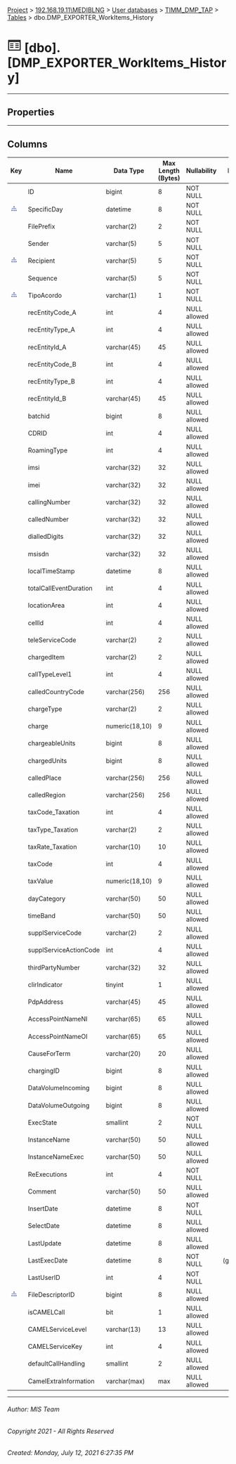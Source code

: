 #### 

[Project](../../../../index.md) > [192.168.19.11\\MEDIBLNG](../../../index.md) > [User databases](../../index.md) > [TIMM_DMP_TAP](../index.md) > [Tables](Tables.md) > dbo.DMP_EXPORTER_WorkItems_History

# ![Tables](../../../../Images/Table32.png) [dbo].[DMP_EXPORTER_WorkItems_History]

---

## <a name="#properties"></a>Properties



---

## <a name="#columns"></a>Columns

| Key | Name | Data Type | Max Length (Bytes) | Nullability | Default |
|---|---|---|---|---|---|
|  | ID | bigint | 8 | NOT NULL |  |
| [![Indexes IX_SpecificDayRecipTipoAcordo](../../../../Images/Index.png)](#indexes) | SpecificDay | datetime | 8 | NOT NULL |  |
|  | FilePrefix | varchar(2) | 2 | NOT NULL |  |
|  | Sender | varchar(5) | 5 | NOT NULL |  |
| [![Indexes IX_SpecificDayRecipTipoAcordo](../../../../Images/Index.png)](#indexes) | Recipient | varchar(5) | 5 | NOT NULL |  |
|  | Sequence | varchar(5) | 5 | NOT NULL |  |
| [![Indexes IX_SpecificDayRecipTipoAcordo](../../../../Images/Index.png)](#indexes) | TipoAcordo | varchar(1) | 1 | NOT NULL |  |
|  | recEntityCode_A | int | 4 | NULL allowed |  |
|  | recEntityType_A | int | 4 | NULL allowed |  |
|  | recEntityId_A | varchar(45) | 45 | NULL allowed |  |
|  | recEntityCode_B | int | 4 | NULL allowed |  |
|  | recEntityType_B | int | 4 | NULL allowed |  |
|  | recEntityId_B | varchar(45) | 45 | NULL allowed |  |
|  | batchid | bigint | 8 | NULL allowed |  |
|  | CDRID | int | 4 | NULL allowed |  |
|  | RoamingType | int | 4 | NULL allowed |  |
|  | imsi | varchar(32) | 32 | NULL allowed |  |
|  | imei | varchar(32) | 32 | NULL allowed |  |
|  | callingNumber | varchar(32) | 32 | NULL allowed |  |
|  | calledNumber | varchar(32) | 32 | NULL allowed |  |
|  | dialledDigits | varchar(32) | 32 | NULL allowed |  |
|  | msisdn | varchar(32) | 32 | NULL allowed |  |
|  | localTimeStamp | datetime | 8 | NULL allowed |  |
|  | totalCallEventDuration | int | 4 | NULL allowed |  |
|  | locationArea | int | 4 | NULL allowed |  |
|  | cellId | int | 4 | NULL allowed |  |
|  | teleServiceCode | varchar(2) | 2 | NULL allowed |  |
|  | chargedItem | varchar(2) | 2 | NULL allowed |  |
|  | callTypeLevel1 | int | 4 | NULL allowed |  |
|  | calledCountryCode | varchar(256) | 256 | NULL allowed |  |
|  | chargeType | varchar(2) | 2 | NULL allowed |  |
|  | charge | numeric(18,10) | 9 | NULL allowed |  |
|  | chargeableUnits | bigint | 8 | NULL allowed |  |
|  | chargedUnits | bigint | 8 | NULL allowed |  |
|  | calledPlace | varchar(256) | 256 | NULL allowed |  |
|  | calledRegion | varchar(256) | 256 | NULL allowed |  |
|  | taxCode_Taxation | int | 4 | NULL allowed |  |
|  | taxType_Taxation | varchar(2) | 2 | NULL allowed |  |
|  | taxRate_Taxation | varchar(10) | 10 | NULL allowed |  |
|  | taxCode | int | 4 | NULL allowed |  |
|  | taxValue | numeric(18,10) | 9 | NULL allowed |  |
|  | dayCategory | varchar(50) | 50 | NULL allowed |  |
|  | timeBand | varchar(50) | 50 | NULL allowed |  |
|  | supplServiceCode | varchar(2) | 2 | NULL allowed |  |
|  | supplServiceActionCode | int | 4 | NULL allowed |  |
|  | thirdPartyNumber | varchar(32) | 32 | NULL allowed |  |
|  | clirIndicator | tinyint | 1 | NULL allowed |  |
|  | PdpAddress | varchar(45) | 45 | NULL allowed |  |
|  | AccessPointNameNI | varchar(65) | 65 | NULL allowed |  |
|  | AccessPointNameOI | varchar(65) | 65 | NULL allowed |  |
|  | CauseForTerm | varchar(20) | 20 | NULL allowed |  |
|  | chargingID | bigint | 8 | NULL allowed |  |
|  | DataVolumeIncoming | bigint | 8 | NULL allowed |  |
|  | DataVolumeOutgoing | bigint | 8 | NULL allowed |  |
|  | ExecState | smallint | 2 | NOT NULL |  |
|  | InstanceName | varchar(50) | 50 | NULL allowed |  |
|  | InstanceNameExec | varchar(50) | 50 | NULL allowed |  |
|  | ReExecutions | int | 4 | NOT NULL |  |
|  | Comment | varchar(50) | 50 | NULL allowed |  |
|  | InsertDate | datetime | 8 | NOT NULL |  |
|  | SelectDate | datetime | 8 | NULL allowed |  |
|  | LastUpdate | datetime | 8 | NULL allowed |  |
|  | LastExecDate | datetime | 8 | NOT NULL | (getdate()) |
|  | LastUserID | int | 4 | NOT NULL |  |
| [![Indexes IX_SpecificDayRecipTipoAcordo](../../../../Images/Index.png)](#indexes) | FileDescriptorID | bigint | 8 | NULL allowed |  |
|  | isCAMELCall | bit | 1 | NULL allowed |  |
|  | CAMELServiceLevel | varchar(13) | 13 | NULL allowed |  |
|  | CAMELServiceKey | int | 4 | NULL allowed |  |
|  | defaultCallHandling | smallint | 2 | NULL allowed |  |
|  | CamelExtraInformation | varchar(max) | max | NULL allowed |  |


---

###### Author:  MIS Team

###### Copyright 2021 - All Rights Reserved

###### Created: Monday, July 12, 2021 6:27:35 PM

